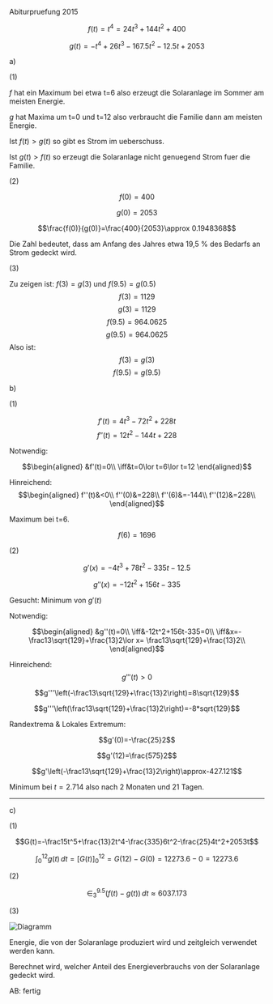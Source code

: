 Abiturpruefung 2015 

$$f(t)=t^4=24t^3+144t^2+400$$

$$g(t)=-t^4+26t^3-167.5t^2-12.5t+2053$$

a)

(1)

$f$ hat ein Maximum bei etwa t=6 also erzeugt die Solaranlage im Sommer am meisten Energie.

$g$ hat Maxima um t=0 und t=12 also verbraucht die Familie dann am meisten Energie.

Ist $f(t) > g(t)$ so gibt es Strom im ueberschuss.

Ist $g(t) > f(t)$ so erzeugt die Solaranlage nicht genuegend Strom fuer die Familie.

(2)

$$f(0)=400$$

$$g(0)=2053$$

$$\frac{f(0)}{g(0)}=\frac{400}{2053}\approx 0.1948368$$

Die Zahl bedeutet, dass am Anfang des Jahres etwa 19,5 % des Bedarfs an Strom gedeckt wird.

(3)

Zu zeigen ist: $f(3)=g(3)$ und $f(9.5)=g(0.5)$
$$f(3)=1129$$
$$g(3)=1129$$
$$f(9.5)=964.0625$$
$$g(9.5)=964.0625$$
Also ist:
$$f(3)=g(3)$$
$$f(9.5)=g(9.5)$$

b)

(1)

$$f'(t)=4t^3-72t^2+228t$$
$$f''(t)=12t^2-144t+228$$


Notwendig:

$$\begin{aligned}
&f'(t)=0\\
\iff&t=0\lor t=6\lor t=12
\end{aligned}$$

Hinreichend:
$$\begin{aligned}
f''(t)&<0\\
f''(0)&=228\\
f''(6)&=-144\\
f''(12)&=228\\
\end{aligned}$$

Maximum bei t=6.

$$f(6)=1696$$

(2)

$$g'(x)=-4t^3+78t^2-335t-12.5$$

$$g''(x)=-12t^2+156t-335$$

Gesucht: Minimum von $g'(t)$

Notwendig:

$$\begin{aligned}
&g''(t)=0\\
\iff&-12t^2+156t-335=0\\
\iff&x=-\frac13\sqrt{129}+\frac{13}2\lor
     x= \frac13\sqrt{129}+\frac{13}2\\
\end{aligned}$$

Hinreichend:
$$g'''(t)>0$$

$$g'''\left(-\frac13\sqrt{129}+\frac{13}2\right)=8\sqrt{129}$$

$$g'''\left(\frac13\sqrt{129}+\frac{13}2\right)=-8*sqrt{129}$$


Randextrema & Lokales Extremum:

$$g'(0)=-\frac{25}2$$

$$g'(12)=\frac{575}2$$

$$g'\left(-\frac13\sqrt{129}+\frac{13}2\right)\approx-427.121$$

Minimum bei $t=2.714$ also nach 2 Monaten und 21 Tagen.

---

c)

(1)

$$G(t)=-\frac15t^5+\frac{13}2t^4-\frac{335}6t^2-\frac{25}4t^2+2053t$$

$$\int_0^12g(t)\,dt=\left[G(t)\right]_0^12=G(12)-G(0)=12273.6-0=12273.6$$

(2)

$$\in_3^9.5\left(f(t)-g(t)\right)\,dt\approx6037.173$$

(3)

![Diagramm](2019-11-24-HADiagram.png)

Energie, die von der Solaranlage produziert wird und zeitgleich verwendet werden kann.

Berechnet wird, welcher Anteil des Energieverbrauchs von der Solaranlage gedeckt wird.

AB: fertig